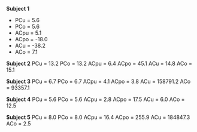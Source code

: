 **Subject 1**
* PCu = 5.6
* PCo = 5.6
* ACpu = 5.1
* ACpo = -18.0
* ACu =  -38.2 
* ACo =  7.1

**Subject 2**
PCu = 13.2
PCo = 13.2
ACpu = 6.4
ACpo = 45.1
ACu =  14.8
ACo =  15.1


**Subject 3**
PCu = 6.7
PCo = 6.7
ACpu = 4.1
ACpo = 3.8
ACu =  158791.2
ACo =  93357.1

**Subject 4**
PCu = 5.6
PCo = 5.6
ACpu = 2.8
ACpo = 17.5
ACu =  6.0
ACo =  12.5

**Subject 5**
PCu = 8.0
PCo = 8.0
ACpu = 16.4
ACpo = 255.9
ACu =  184847.3
ACo =  2.5

